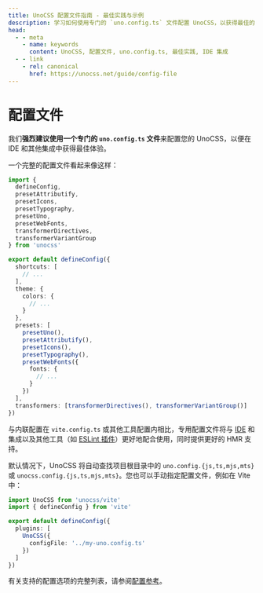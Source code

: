 ```yaml
---
title: UnoCSS 配置文件指南 - 最佳实践与示例
description: 学习如何使用专门的 `uno.config.ts` 文件配置 UnoCSS，以获得最佳的 IDE 体验和集成支持。
head:
  - - meta
    - name: keywords
      content: UnoCSS, 配置文件, uno.config.ts, 最佳实践, IDE 集成
  - - link
    - rel: canonical
      href: https://unocss.net/guide/config-file
---
```


# 配置文件

我们**强烈建议使用一个专门的 `uno.config.ts` 文件**来配置您的 UnoCSS，以便在 IDE 和其他集成中获得最佳体验。

一个完整的配置文件看起来像这样：

```ts twoslash [uno.config.ts]
import {
  defineConfig,
  presetAttributify,
  presetIcons,
  presetTypography,
  presetUno,
  presetWebFonts,
  transformerDirectives,
  transformerVariantGroup
} from 'unocss'

export default defineConfig({
  shortcuts: [
    // ...
  ],
  theme: {
    colors: {
      // ...
    }
  },
  presets: [
    presetUno(),
    presetAttributify(),
    presetIcons(),
    presetTypography(),
    presetWebFonts({
      fonts: {
        // ...
      }
    })
  ],
  transformers: [transformerDirectives(), transformerVariantGroup()]
})
```

与内联配置在 `vite.config.ts` 或其他工具配置内相比，专用配置文件将与 [IDE](/integrations/vscode) 和集成以及其他工具（如 [ESLint 插件](/integrations/eslint)）更好地配合使用，同时提供更好的 HMR 支持。

默认情况下，UnoCSS 将自动查找项目根目录中的 `uno.config.{js,ts,mjs,mts}` 或 `unocss.config.{js,ts,mjs,mts}`。您也可以手动指定配置文件，例如在 Vite 中：

```ts [vite.config.ts]
import UnoCSS from 'unocss/vite'
import { defineConfig } from 'vite'

export default defineConfig({
  plugins: [
    UnoCSS({
      configFile: '../my-uno.config.ts'
    })
  ]
})
```

有关支持的配置选项的完整列表，请参阅[配置参考](/config/)。
